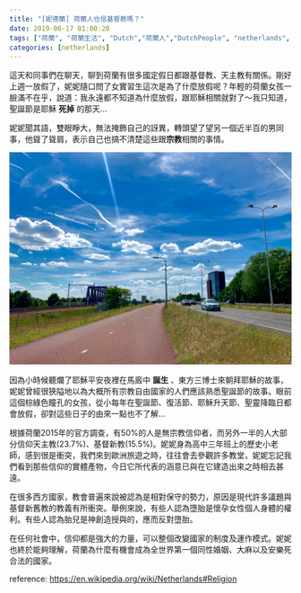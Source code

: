 ```yaml
---
title: "[妮德蘭] 荷蘭人也信基督教嗎？"
date: 2019-06-17 01:00:20
tags: ["荷蘭", "荷蘭生活", "Dutch","荷蘭人","DutchPeople", "netherlands", "NL", "workinNetherlands", "lifeinNetherlands"]
categories: [netherlands]
---
```


這天和同事們在聊天，聊到荷蘭有很多國定假日都跟基督教、天主教有關係。剛好上週一放假了，妮妮隨口問了女實習生這次是為了什麼放假呢？年輕的荷蘭女孩一臉滿不在乎，說道：我永遠都不知道為什麼放假，跟耶穌相關就對了～我只知道，聖誕節是耶穌 **死掉** 的那天... 


妮妮聞其語，雙眼睜大，無法掩飾自己的訝異，轉頭望了望另一個近半百的男同事，他聳了聳肩，表示自己也搞不清楚這些跟**宗教**相關的事情。


![](/images/religion.jpg) 


<!--more-->



因為小時候聽爛了耶穌平安夜裡在馬廄中 **誕生** 、東方三博士來朝拜耶穌的故事，妮妮曾經很狹隘地以為大概所有宗教自由國家的人們應該熟悉聖誕節的故事。眼前這個棕綠色瞳孔的女孩，從小每年在聖誕節、復活節、耶穌升天節、聖靈降臨日都會放假，卻對這些日子的由來一點也不了解...



根據荷蘭2015年的官方調查，有50%的人是無宗教信仰者，而另外一半的人大部分信仰天主教(23.7%)、基督新教(15.5%)。妮妮身為高中三年班上的歷史小老師，感到很是衝突，我們來到歐洲旅遊之時，往往會去參觀許多教堂，妮妮忘記我們看到那些信仰的實體產物，今日它所代表的涵意已與在它建造出來之時相去甚遠。



在很多西方國家，教會普遍來說被認為是相對保守的勢力，原因是現代許多議題與基督新舊教的教義有所衝突。舉例來說，有些人認為墮胎是懷孕女性個人身體的權利。有些人認為胎兒是神創造授與的，應而反對墮胎。



在任何社會中，信仰都是強大的力量，可以整個改變國家的制度及運作模式。妮妮也終於能夠理解，荷蘭為什麼有機會成為全世界第一個同性婚姻、大麻以及安樂死合法的國家。


reference: https://en.wikipedia.org/wiki/Netherlands#Religion

